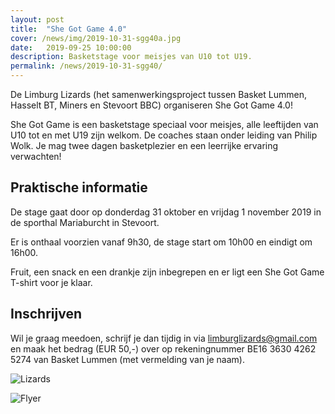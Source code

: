 ```yaml
---
layout: post
title:  "She Got Game 4.0"
cover: /news/img/2019-10-31-sgg40a.jpg
date:   2019-09-25 10:00:00
description: Basketstage voor meisjes van U10 tot U19.
permalink: /news/2019-10-31-sgg40/
---
```


De Limburg Lizards (het samenwerkingsproject tussen Basket Lummen, Hasselt BT, Miners en Stevoort BBC) organiseren She Got Game 4.0!

She Got Game is een basketstage speciaal voor meisjes, alle leeftijden van U10 tot en met U19 zijn welkom. De coaches staan onder leiding van Philip Wolk. Je mag twee dagen basketplezier en een leerrijke ervaring verwachten!

## Praktische informatie

De stage gaat door op donderdag 31 oktober en vrijdag 1 november 2019 in de sporthal Mariaburcht in Stevoort.

Er is onthaal voorzien vanaf 9h30, de stage start om 10h00 en eindigt om 16h00.

Fruit, een snack en een drankje zijn inbegrepen en er ligt een She Got Game T-shirt voor je klaar.

## Inschrijven

Wil je graag meedoen, schrijf je dan tijdig in via [limburglizards@gmail.com](mailto:limburglizards@gmail.com) en maak het bedrag (EUR 50,-) over op rekeningnummer BE16 3630 4262 5274 van Basket Lummen (met vermelding van je naam).

![Lizards](/news/img/2019-10-31-sgg40b.jpg)

![Flyer](/news/img/2019-10-31-sgg40flyer.jpg)

